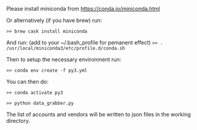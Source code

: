 Please install miniconda from https://conda.io/miniconda.html

Or alternatively (if you have brew) run:

`>> brew cask install miniconda`

And run: (add to your ~/.bash_profile for pemanent effect)
`>> . /usr/local/miniconda3/etc/profile.d/conda.sh`

Then to setup the necessary environment run:

`>> conda env create -f py3.yml`

You can then do:

`>> conda activate py3`

`>> python data_grabber.py`

The list of accounts and vendors will be written to json files in the working directory.
